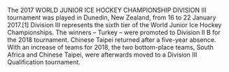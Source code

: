 The 2017 WORLD JUNIOR ICE HOCKEY CHAMPIONSHIP DIVISION III tournament was played in Dunedin, New Zealand, from 16 to 22 January 2017.[1] Division III represents the sixth tier of the World Junior Ice Hockey Championships. The winners – Turkey – were promoted to Division II B for the 2018 tournament. Chinese Taipei returned after a five-year absence. With an increase of teams for 2018, the two bottom-place teams, South Africa and Chinese Taipei, were afterwards moved to a Division III Qualification tournament.
